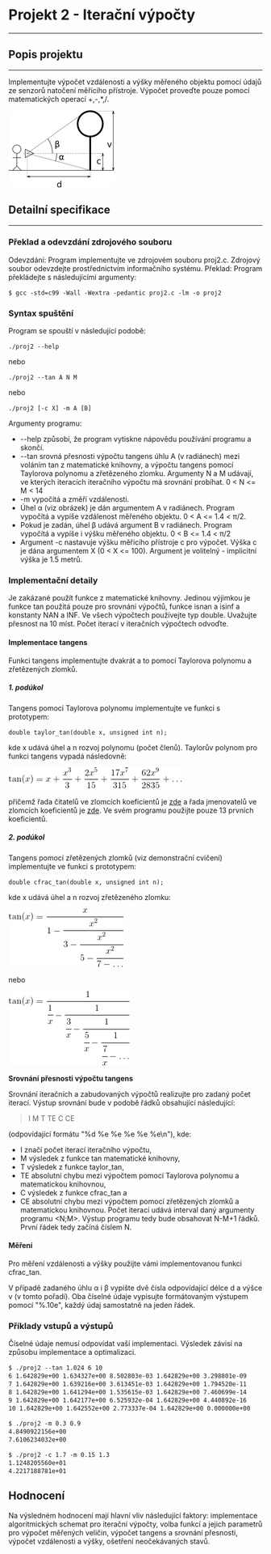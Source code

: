 # Projekt 2 - Iterační výpočty
---
## Popis projektu
---
Implementujte výpočet vzdálenosti a výšky měřeného objektu pomocí údajů ze senzorů natočení měřicího přístroje. Výpočet proveďte pouze pomocí matematických operací +,-,*,/.

![logo](/1.semester/IZP/proj2/README.img/cwk_003.png)
## Detailní specifikace
---
### **Překlad a odevzdání zdrojového souboru**

Odevzdání: Program implementujte ve zdrojovém souboru proj2.c. Zdrojový soubor odevzdejte prostřednictvím informačního systému.
Překlad: Program překládejte s následujícími argumenty:
```
$ gcc -std=c99 -Wall -Wextra -pedantic proj2.c -lm -o proj2
```
### **Syntax spuštění**

Program se spouští v následující podobě:
```
./proj2 --help
```
nebo
```
./proj2 --tan A N M
```
nebo
```
./proj2 [-c X] -m A [B]
```
Argumenty programu:
* --help způsobí, že program vytiskne nápovědu používání programu a skončí.
* --tan srovná přesnosti výpočtu tangens úhlu A (v radiánech) mezi voláním tan z matematické knihovny, a výpočtu tangens pomocí Taylorova polynomu a zřetězeného zlomku. Argumenty N a M udávají, ve kterých iteracích iteračního výpočtu má srovnání probíhat. 0 < N <= M < 14
* -m vypočítá a změří vzdálenosti.
 * Úhel α (viz obrázek) je dán argumentem A v radiánech. Program vypočítá a vypíše vzdálenost měřeného objektu. 0 < A <= 1.4 < π/2.
 * Pokud je zadán, úhel β udává argument B v radiánech. Program vypočítá a vypíše i výšku měřeného objektu. 0 < B <= 1.4 < π/2
 * Argument -c nastavuje výšku měřicího přístroje c pro výpočet. Výška c je dána argumentem X (0 < X <= 100). Argument je volitelný - implicitní výška je 1.5 metrů.

### **Implementační detaily**

Je zakázané použít funkce z matematické knihovny. Jedinou výjimkou je funkce tan použitá pouze pro srovnání výpočtů, funkce isnan a isinf a konstanty NAN a INF. Ve všech výpočtech používejte typ double. Uvažujte přesnost na 10 míst. Počet iterací v iteračních výpočtech odvoďte.

#### Implementace tangens

Funkci tangens implementujte dvakrát a to pomocí Taylorova polynomu a zřetězených zlomků.

##### **1. podúkol**
Tangens pomocí Taylorova polynomu implementujte ve funkci s prototypem:
```
double taylor_tan(double x, unsigned int n);
```
kde x udává úhel a n rozvoj polynomu (počet členů). Taylorův polynom pro funkci tangens vypadá následovně:

![polynom](/1.semester/IZP/proj2/README.img/cwk.png)

přičemž řada čitatelů ve zlomcích koeficientů je [zde](https://oeis.org/A002430) a řada jmenovatelů ve zlomcích koeficientů je [zde](https://oeis.org/A156769). Ve svém programu použijte pouze 13 prvních koeficientů.

##### **2. podúkol**

Tangens pomocí zřetězených zlomků (viz demonstrační cvičení) implementujte ve funkci s prototypem:
```
double cfrac_tan(double x, unsigned int n);
```
kde x udává úhel a n rozvoj zřetězeného zlomku:

![polynom](/1.semester/IZP/proj2/README.img/cwk_004.png)

nebo

![polynom](/1.semester/IZP/proj2/README.img/cwk_002.png)

**Srovnání přesnosti výpočtu tangens**

Srovnání iteračních a zabudovaných výpočtů realizujte pro zadaný počet iterací. Výstup srovnání bude v podobě řádků obsahující následující:

> I M T TE C CE

(odpovídající formátu "%d %e %e %e %e %e\n"), kde:
* I značí počet iterací iteračního výpočtu,
* M výsledek z funkce tan matematické knihovny,
* T výsledek z funkce taylor_tan,
* TE absolutní chybu mezi výpočtem pomocí Taylorova polynomu a matematickou knihovnou,
* C výsledek z funkce cfrac_tan a
* CE absolutní chybu mezi výpočtem pomocí zřetězených zlomků a matematickou knihovnou.
Počet iterací udává interval daný argumenty programu <N;M>. Výstup programu tedy bude obsahovat N-M+1 řádků. První řádek tedy začíná číslem N.

#### Měření
Pro měření vzdálenosti a výšky použijte vámi implementovanou funkci cfrac_tan.

V případě zadaného úhlu α i β vypište dvě čísla odpovídající délce d a výšce v (v tomto pořadí). Oba číselné údaje vypisujte formátovaným výstupem pomocí "%.10e", každý údaj samostatně na jeden řádek.
### Příklady vstupů a výstupů
Číselné údaje nemusí odpovídat vaší implementaci. Výsledek závisí na způsobu implementace a optimalizaci.
```
$ ./proj2 --tan 1.024 6 10
6 1.642829e+00 1.634327e+00 8.502803e-03 1.642829e+00 3.298801e-09
7 1.642829e+00 1.639216e+00 3.613451e-03 1.642829e+00 1.794520e-11
8 1.642829e+00 1.641294e+00 1.535615e-03 1.642829e+00 7.460699e-14
9 1.642829e+00 1.642177e+00 6.525932e-04 1.642829e+00 4.440892e-16
10 1.642829e+00 1.642552e+00 2.773337e-04 1.642829e+00 0.000000e+00
```
```
$ ./proj2 -m 0.3 0.9
4.8490922156e+00
7.6106234032e+00
```
```
$ ./proj2 -c 1.7 -m 0.15 1.3
1.1248205560e+01
4.2217188781e+01
```
Hodnocení
---
Na výsledném hodnocení mají hlavní vliv následující faktory:
implementace algoritmických schemat pro iterační výpočty,
volba funkcí a jejich parametrů pro výpočet měřených veličin,
výpočet tangens a srovnání přesnosti,
výpočet vzdálenosti a výšky,
ošetření neočekávaných stavů.
